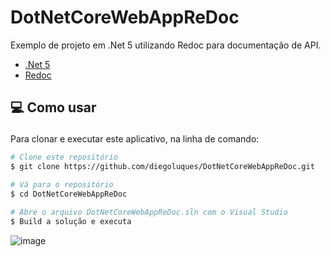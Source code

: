 # DotNetCoreWebAppReDoc

Exemplo de projeto em .Net 5 utilizando Redoc para documentação de API.

- [.Net 5](https://dotnet.microsoft.com/download)
-  [Redoc](https://github.com/Redocly/redoc)

## <p id='como'>💻 Como usar </p>
Para clonar e executar este aplicativo, na linha de comando:

```bash
# Clone este repositório
$ git clone https://github.com/diegoluques/DotNetCoreWebAppReDoc.git

# Vá para o repositório
$ cd DotNetCoreWebAppReDoc

# Abre o arquivo DotNetCoreWebAppReDoc.sln com o Visual Studio
$ Build a solução e executa
```

![image](https://user-images.githubusercontent.com/55838972/184794152-898a3ab4-fd3d-4b17-aaf2-1c04e8601ace.png)
